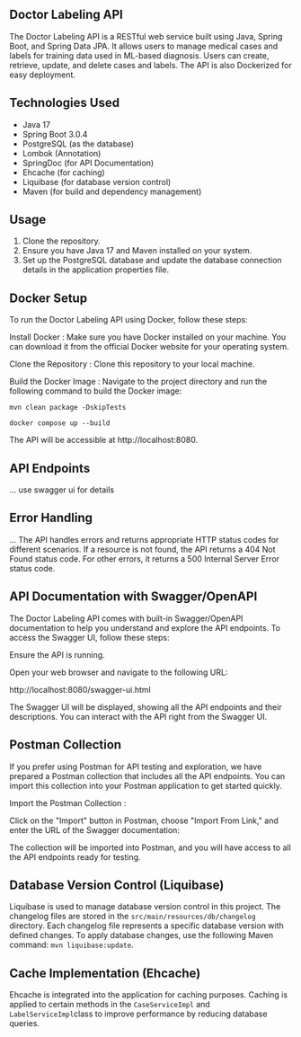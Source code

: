 ## Doctor Labeling API
The Doctor Labeling API is a RESTful web service built using Java, Spring Boot, and Spring Data JPA. It allows users 
to manage medical cases and labels for training data used in ML-based diagnosis.
Users can create, retrieve, update, and delete cases and labels. The API is also Dockerized for easy deployment.

## Technologies Used
- Java 17
- Spring Boot 3.0.4
- PostgreSQL (as the database)
- Lombok (Annotation)
- SpringDoc (for API Documentation)
- Ehcache (for caching)
- Liquibase (for database version control)
- Maven (for build and dependency management)

## Usage
1. Clone the repository.
2. Ensure you have Java 17 and Maven installed on your system.
3. Set up the PostgreSQL database and update the database connection details in the application properties file.
## Docker Setup
To run the Doctor Labeling API using Docker, follow these steps:

Install Docker : Make sure you have Docker installed on your machine. You can download it from the official Docker website for your operating system.

Clone the Repository : Clone this repository to your local machine.

Build the Docker Image : Navigate to the project directory and run the following
command to build the Docker image:

```
mvn clean package -DskipTests
```

```
docker compose up --build
```


The API will be accessible at http://localhost:8080.

## API Endpoints
... use swagger ui for details

## Error Handling
... The API handles errors and returns appropriate HTTP status codes for different scenarios. If a resource is not found,
the API returns a 404 Not Found status code. For other errors, it returns a 500 Internal Server Error status code.

## API Documentation with Swagger/OpenAPI
The Doctor Labeling API comes with built-in Swagger/OpenAPI documentation to help you understand and explore the API endpoints.
To access the Swagger UI, follow these steps:

Ensure the API is running.

Open your web browser and navigate to the following URL:

http://localhost:8080/swagger-ui.html

The Swagger UI will be displayed, showing all the API endpoints and their descriptions.
You can interact with the API right from the Swagger UI.

## Postman Collection
If you prefer using Postman for API testing and exploration,
we have prepared a Postman collection that includes all the API endpoints.
You can import this collection into your Postman application to get started quickly.

Import the Postman Collection : 

Click on the "Import" button in Postman,
choose "Import From Link," and enter the URL of the Swagger documentation:


The collection will be imported into Postman, and you will have 
access to all the API endpoints ready for testing.

## Database Version Control (Liquibase)
Liquibase is used to manage database version control in this project. The changelog files are stored in the `src/main/resources/db/changelog` directory. Each changelog file represents a specific database version with defined changes. To apply database changes, use the following Maven command: `mvn liquibase:update`.

## Cache Implementation (Ehcache)
Ehcache is integrated into the application for caching purposes.
Caching is applied to certain methods in the `CaseServiceImpl` and `LabelServiceImpl`class to improve performance by reducing database queries.
